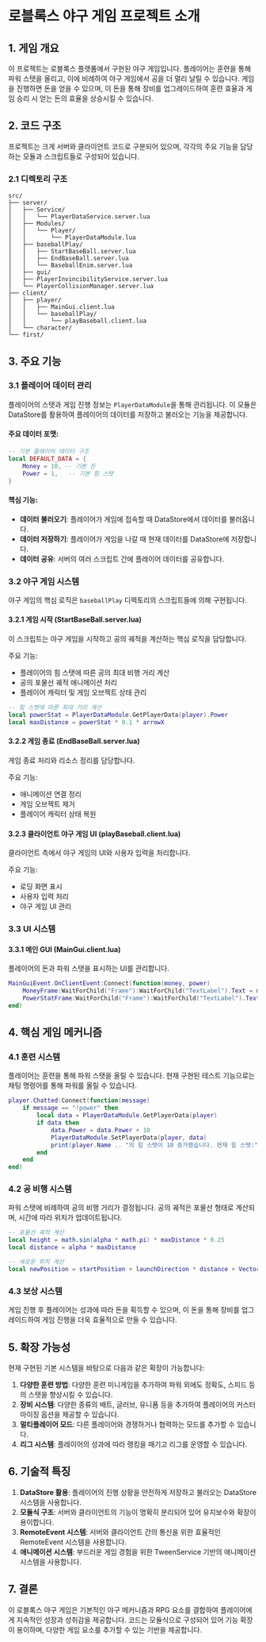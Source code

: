 # 로블록스 야구 게임 프로젝트 소개

## 1. 게임 개요

이 프로젝트는 로블록스 플랫폼에서 구현된 야구 게임입니다. 플레이어는 훈련을 통해 파워 스탯을 올리고, 이에 비례하여 야구 게임에서 공을 더 멀리 날릴 수 있습니다. 게임을 진행하면 돈을 얻을 수 있으며, 이 돈을 통해 장비를 업그레이드하여 훈련 효율과 게임 승리 시 얻는 돈의 효율을 상승시킬 수 있습니다.

## 2. 코드 구조

프로젝트는 크게 서버와 클라이언트 코드로 구분되어 있으며, 각각의 주요 기능을 담당하는 모듈과 스크립트들로 구성되어 있습니다.

### 2.1 디렉토리 구조

```
src/
├── server/
│   ├── Service/
│   │   └── PlayerDataService.server.lua
│   ├── Modules/
│   │   └── Player/
│   │       └── PlayerDataModule.lua
│   ├── baseballPlay/
│   │   ├── StartBaseBall.server.lua
│   │   ├── EndBaseBall.server.lua
│   │   └── BaseballEnim.server.lua
│   ├── gui/
│   ├── PlayerInvincibilityService.server.lua
│   └── PlayerCollisionManager.server.lua
├── client/
│   ├── player/
│   │   ├── MainGui.client.lua
│   │   └── baseballPlay/
│   │       └── playBaseball.client.lua
│   └── character/
└── first/
```

## 3. 주요 기능

### 3.1 플레이어 데이터 관리

플레이어의 스탯과 게임 진행 정보는 `PlayerDataModule`을 통해 관리됩니다. 이 모듈은 DataStore를 활용하여 플레이어의 데이터를 저장하고 불러오는 기능을 제공합니다.

#### 주요 데이터 포맷:
```lua
-- 기본 플레이어 데이터 구조
local DEFAULT_DATA = {
    Money = 10, -- 기본 돈
    Power = 1,   -- 기본 힘 스탯
}
```

#### 핵심 기능:
- **데이터 불러오기**: 플레이어가 게임에 접속할 때 DataStore에서 데이터를 불러옵니다.
- **데이터 저장하기**: 플레이어가 게임을 나갈 때 현재 데이터를 DataStore에 저장합니다.
- **데이터 공유**: 서버의 여러 스크립트 간에 플레이어 데이터를 공유합니다.

### 3.2 야구 게임 시스템

야구 게임의 핵심 로직은 `baseballPlay` 디렉토리의 스크립트들에 의해 구현됩니다.

#### 3.2.1 게임 시작 (StartBaseBall.server.lua)

이 스크립트는 야구 게임을 시작하고 공의 궤적을 계산하는 핵심 로직을 담당합니다.

주요 기능:
- 플레이어의 힘 스탯에 따른 공의 최대 비행 거리 계산
- 공의 포물선 궤적 애니메이션 처리
- 플레이어 캐릭터 및 게임 오브젝트 상태 관리

```lua
-- 힘 스탯에 따른 최대 거리 계산
local powerStat = PlayerDataModule.GetPlayerData(player).Power
local maxDistance = powerStat * 0.1 * arrowX
```

#### 3.2.2 게임 종료 (EndBaseBall.server.lua)

게임 종료 처리와 리소스 정리를 담당합니다.

주요 기능:
- 애니메이션 연결 정리
- 게임 오브젝트 제거
- 플레이어 캐릭터 상태 복원

#### 3.2.3 클라이언트 야구 게임 UI (playBaseball.client.lua)

클라이언트 측에서 야구 게임의 UI와 사용자 입력을 처리합니다.

주요 기능:
- 로딩 화면 표시
- 사용자 입력 처리
- 야구 게임 UI 관리

### 3.3 UI 시스템

#### 3.3.1 메인 GUI (MainGui.client.lua)

플레이어의 돈과 파워 스탯을 표시하는 UI를 관리합니다.

```lua
MainGuiEvent.OnClientEvent:Connect(function(money, power)
    MoneyFrame:WaitForChild("Frame"):WaitForChild("TextLabel").Text = money
    PowerStatFrame:WaitForChild("Frame"):WaitForChild("TextLabel").Text = power
end)
```

## 4. 핵심 게임 메커니즘

### 4.1 훈련 시스템

플레이어는 훈련을 통해 파워 스탯을 올릴 수 있습니다. 현재 구현된 테스트 기능으로는 채팅 명령어를 통해 파워를 올릴 수 있습니다.

```lua
player.Chatted:Connect(function(message)
    if message == "!power" then
        local data = PlayerDataModule.GetPlayerData(player)
        if data then
            data.Power = data.Power + 10
            PlayerDataModule.SetPlayerData(player, data)
            print(player.Name .. "의 힘 스탯이 10 증가했습니다. 현재 힘 스탯:", data.Power)
        end
    end
end)
```

### 4.2 공 비행 시스템

파워 스탯에 비례하여 공의 비행 거리가 결정됩니다. 공의 궤적은 포물선 형태로 계산되며, 시간에 따라 위치가 업데이트됩니다.

```lua
-- 포물선 궤적 계산
local height = math.sin(alpha * math.pi) * maxDistance * 0.25
local distance = alpha * maxDistance

-- 새로운 위치 계산
local newPosition = startPosition + launchDirection * distance + Vector3.new(0, height, 0)
```

### 4.3 보상 시스템

게임 진행 후 플레이어는 성과에 따라 돈을 획득할 수 있으며, 이 돈을 통해 장비를 업그레이드하여 게임 진행을 더욱 효율적으로 만들 수 있습니다.

## 5. 확장 가능성

현재 구현된 기본 시스템을 바탕으로 다음과 같은 확장이 가능합니다:

1. **다양한 훈련 방법**: 다양한 훈련 미니게임을 추가하여 파워 외에도 정확도, 스피드 등의 스탯을 향상시킬 수 있습니다.
2. **장비 시스템**: 다양한 종류의 배트, 글러브, 유니폼 등을 추가하여 플레이어의 커스터마이징 옵션을 제공할 수 있습니다.
3. **멀티플레이어 모드**: 다른 플레이어와 경쟁하거나 협력하는 모드를 추가할 수 있습니다.
4. **리그 시스템**: 플레이어의 성과에 따라 랭킹을 매기고 리그를 운영할 수 있습니다.

## 6. 기술적 특징

1. **DataStore 활용**: 플레이어의 진행 상황을 안전하게 저장하고 불러오는 DataStore 시스템을 사용합니다.
2. **모듈식 구조**: 서버와 클라이언트의 기능이 명확히 분리되어 있어 유지보수와 확장이 용이합니다.
3. **RemoteEvent 시스템**: 서버와 클라이언트 간의 통신을 위한 효율적인 RemoteEvent 시스템을 사용합니다.
4. **애니메이션 시스템**: 부드러운 게임 경험을 위한 TweenService 기반의 애니메이션 시스템을 사용합니다.

## 7. 결론

이 로블록스 야구 게임은 기본적인 야구 메커니즘과 RPG 요소를 결합하여 플레이어에게 지속적인 성장과 성취감을 제공합니다. 코드는 모듈식으로 구성되어 있어 기능 확장이 용이하며, 다양한 게임 요소를 추가할 수 있는 기반을 제공합니다. 